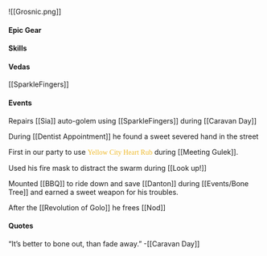 ![[Grosnic.png]]

#### Epic Gear

#### Skills

#### Vedas

[[SparkleFingers]] 

#### Events

Repairs [[Sia]] auto-golem using [[SparkleFingers]] during [[Caravan Day]]

During [[Dentist Appointment]] he found a sweet severed hand in the street 

First in our party to use <span style="font-family: 'Brush Script MT'; color: rgb(239,186,44);">Yellow City Heart Rub</span> during [[Meeting Gulek]]. 

Used his fire mask to distract the swarm during [[Look up!]]

Mounted [[BBQ]] to ride down and save [[Danton]] during [[Events/Bone Tree]] and earned a sweet weapon for his troubles.

After the [[Revolution of Golo]] he frees [[Nod]]

#### Quotes 

“It’s better to bone out, than fade away.” -[[Caravan Day]]